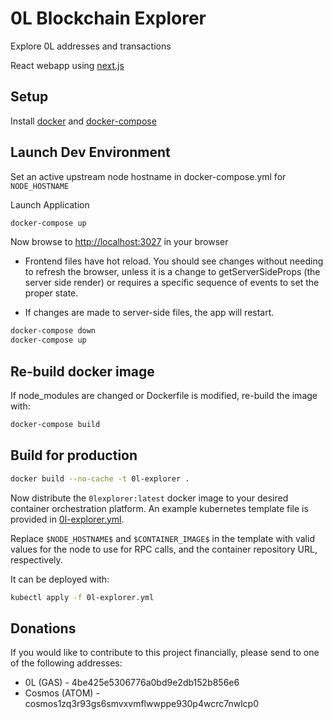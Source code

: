# 0L Blockchain Explorer

Explore 0L addresses and transactions

React webapp using [next.js](https://nextjs.org/)

## Setup

Install [docker](https://docs.docker.com/get-docker/) and [docker-compose](https://docs.docker.com/compose/install/)

## Launch Dev Environment

Set an active upstream node hostname in docker-compose.yml for `NODE_HOSTNAME`

Launch Application

```bash
docker-compose up
```

Now browse to [http://localhost:3027](http://localhost:3027) in your browser

- Frontend files have hot reload. You should see changes without needing to refresh the browser, unless it is a change to getServerSideProps (the server side render) or requires a specific sequence of events to set the proper state.

- If changes are made to server-side files, the app will restart.

```bash
docker-compose down
docker-compose up
```

## Re-build docker image

If node_modules are changed or Dockerfile is modified, re-build the image with:
```bash
docker-compose build
```

## Build for production

```bash
docker build --no-cache -t 0l-explorer .
```

Now distribute the `0lexplorer:latest` docker image to your desired container orchestration platform.
An example kubernetes template file is provided in [0l-explorer.yml](0l-explorer.yml).

Replace `$NODE_HOSTNAME$` and `$CONTAINER_IMAGE$` in the template with valid values for the node to use for RPC calls, and the container repository URL, respectively.

It can be deployed with:

```bash
kubectl apply -f 0l-explorer.yml
```

## Donations

If you would like to contribute to this project financially, please send to one of the following addresses:

- 0L (GAS) - 4be425e5306776a0bd9e2db152b856e6
- Cosmos (ATOM) - cosmos1zq3r93gs6smvxvmflwwppe930p4wcrc7nwlcp0